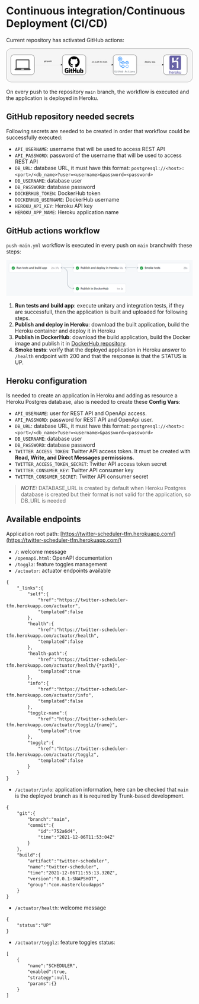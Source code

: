 # Continuous integration/Continuous Deployment (CI/CD)

Current repository has activated GitHub actions: 

![ci-cd](../images/ci-cd/twitter-scheduler-ci-cd.png)

On every push to the repository `main` branch, the workflow is executed and the application is deployed in Heroku.

## GitHub repository needed secrets

Following secrets are needed to be created in order that workflow could be successfully executed:

- `API_USERNAME`: username that will be used to access REST API
- `API_PASSWORD`: password of the username that will be used to access REST API
- `DB_URL`: database URL, it must have this format: `postgresql://<host>:<port>/<db_name>?user=<username>&password=<password>`
- `DB_USERNAME`: database user
- `DB_PASSWORD`: database password
- `DOCKERHUB_TOKEN`: DockerHub token
- `DOCKERHUB_USERNAME`: DockerHub username
- `HEROKU_API_KEY`: Heroku API key
- `HEROKU_APP_NAME`: Heroku application name

## GitHub actions workflow

`push-main.yml` workflow is executed in every push on `main` branchwith these steps:

![workflow](../images/ci-cd/github-actions-workflow.png)

1. **Run tests and build app**: execute unitary and integration tests, if they are successfull, then the application is built and uploaded for following steps.
2. **Publish and deploy in Heroku**: download the built application, build the Heroku container and deploy it in Heroku
3. **Publish in DockerHub**: download the build application, build the Docker image and publish it in [DockerHub repository](https://hub.docker.com/repository/docker/drojo/twitter-scheduler-tfm).
4. **Smoke tests**:  verify that the deployed application in Heroku answer to `/health` endpoint with 200 and that the response is that the STATUS is UP.

## Heroku configuration

Is needed to create an application in Heroku and adding as resource a Heroku Postgres database, also is needed to create these **Config Vars**:

- `API_USERNAME`: user for REST API and OpenApi access.
- `API_PASSWORD`: password for REST API and OpenApi user.
- `DB_URL`: database URL, it must have this format: `postgresql://<host>:<port>/<db_name>?user=<username>&password=<password>`
- `DB_USERNAME`: database user
- `DB_PASSWORD`: database password
- `TWITTER_ACCESS_TOKEN`: Twitter API access token. It must be created with **Read, Write, and Direct Messages permissions**.
- `TWITTER_ACCESS_TOKEN_SECRET`: Twitter API access token secret
- `TWITTER_CONSUMER_KEY`: Twitter API consumer key
- `TWITTER_CONSUMER_SECRET`: Twitter API consumer secret

> **_NOTE:_** DATABASE_URL is created by default when Heroku Postgres database is created but their format is not valid for the application, so DB_URL is needed

## Available endpoints

Application root path: [https://twitter-scheduler-tfm.herokuapp.com/](https://twitter-scheduler-tfm.herokuapp.com/)

- `/`: welcome message
- `/openapi.html`: OpenAPI documentation
- `/togglz`: feature toggles management
- `/actuator`: actuator endpoints available
```
{
    "_links":{
        "self":{
            "href":"https://twitter-scheduler-tfm.herokuapp.com/actuator",
            "templated":false
        },
        "health":{
            "href":"https://twitter-scheduler-tfm.herokuapp.com/actuator/health",
            "templated":false
        },
        "health-path":{
            "href":"https://twitter-scheduler-tfm.herokuapp.com/actuator/health/{*path}",
            "templated":true
        },
        "info":{
            "href":"https://twitter-scheduler-tfm.herokuapp.com/actuator/info",
            "templated":false
        },
        "togglz-name":{
            "href":"https://twitter-scheduler-tfm.herokuapp.com/actuator/togglz/{name}",
            "templated":true
        },
        "togglz":{
            "href":"https://twitter-scheduler-tfm.herokuapp.com/actuator/togglz",
            "templated":false
        }
    }
}
```
- `/actuator/info`: application information, here can be checked that `main` is the deployed branch as it is required by Trunk-based development.

```
{
    "git":{
        "branch":"main",
        "commit":{
            "id":"752a6d4",
            "time":"2021-12-06T11:53:04Z"
        }
    },
    "build":{
        "artifact":"twitter-scheduler",
        "name":"twitter-scheduler",
        "time":"2021-12-06T11:55:13.320Z",
        "version":"0.0.1-SNAPSHOT",
        "group":"com.mastercloudapps"
    }
}
```
- `/actuator/health`: welcome message
```
{
    "status":"UP"
}
```
- `/actuator/togglz`: feature toggles status:
```
[
    {
        "name":"SCHEDULER",
        "enabled":true,
        "strategy":null,
        "params":{}
    }
]
```